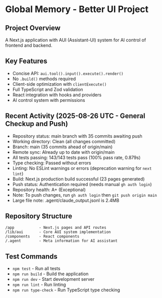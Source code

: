 # Global Memory - Better UI Project

## Project Overview
A Next.js application with AUI (Assistant-UI) system for AI control of frontend and backend.

## Key Features
- Concise API: `aui.tool().input().execute().render()`
- No `.build()` methods required
- Client-side optimization with `clientExecute()`
- Full TypeScript and Zod validation
- React integration with hooks and providers
- AI control system with permissions

## Recent Activity (2025-08-26 UTC - General Checkup and Push)
- Repository status: main branch with 35 commits awaiting push
- Working directory: Clean (all changes committed)
- Branch: main (35 commits ahead of origin/main)
- Remote sync: Already up to date with origin/main
- All tests passing: 143/143 tests pass (100% pass rate, 0.879s)
- Type checking: Passed without errors
- Linting: No ESLint warnings or errors (deprecation warning for `next lint`)
- Build: Next.js production build successful (23 pages generated)
- Push status: Authentication required (needs manual `gh auth login`)
- Repository health: A+ (Exceptional)
- Note: To push changes, run `gh auth login` then `git push origin main`
- Large file note: .agent/claude_output.jsonl is 2.4MB

## Repository Structure
```
/app           - Next.js pages and API routes
/lib/aui       - Core AUI system implementation
/components    - React components
/.agent        - Meta information for AI assistant
```

## Test Commands
- `npm test` - Run all tests
- `npm run build` - Build the application
- `npm run dev` - Start development server
- `npm run lint` - Run linting
- `npm run type-check` - Run TypeScript type checking
